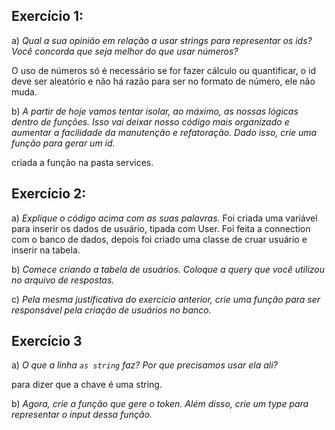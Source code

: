 ## Exercício 1:

a) *Qual a sua opinião em relação a usar strings para representar os ids? Você concorda que seja melhor do que usar números?*

O uso de números só é necessário se for fazer cálculo ou quantificar, o id deve ser aleatório e não há razão para ser no formato de número, ele não muda.

b) *A partir de hoje vamos tentar isolar, ao máximo, as nossas lógicas dentro de funções. Isso vai deixar nosso código mais organizado e aumentar a facilidade da manutenção e refatoração. Dado isso, crie uma função para gerar um id.*

criada a função na pasta services.

## Exercício 2:
a) *Explique o código acima com as suas palavras.*
Foi criada uma variável para inserir os dados de usuário, tipada com User. Foi feita a connection com o banco de dados, depois foi criado uma classe de cruar usuário e inserir na tabela. 

b) *Comece criando a tabela de usuários. Coloque a query que você utilizou no arquivo de respostas.*

c) *Pela mesma justificativa do exercício anterior, crie uma função para ser responsável pela criação de usuários no banco.*

## Exercício 3

a) *O que a linha `as string` faz? Por que precisamos usar ela ali?*

para dizer que a chave é uma string.

b) *Agora, crie a função que gere o token. Além disso, crie um type  para representar o input dessa função.*